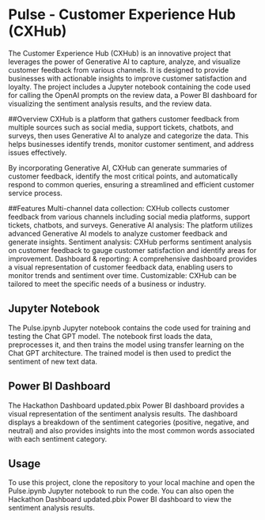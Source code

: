 # Pulse - Customer Experience Hub (CXHub)
The Customer Experience Hub (CXHub) is an innovative project that leverages the power of Generative AI to capture, analyze, and visualize customer feedback from various channels. It is designed to provide businesses with actionable insights to improve customer satisfaction and loyalty. The project  includes a Jupyter notebook containing the code used for calling the OpenAI prompts on the review data, a Power BI dashboard for visualizing the sentiment analysis results, and the review data.

##Overview
CXHub is a platform that gathers customer feedback from multiple sources such as social media, support tickets, chatbots, and surveys, then uses Generative AI to analyze and categorize the data. This helps businesses identify trends, monitor customer sentiment, and address issues effectively.

By incorporating Generative AI, CXHub can generate summaries of customer feedback, identify the most critical points, and automatically respond to common queries, ensuring a streamlined and efficient customer service process.

##Features
Multi-channel data collection: CXHub collects customer feedback from various channels including social media platforms, support tickets, chatbots, and surveys.
Generative AI analysis: The platform utilizes advanced Generative AI models to analyze customer feedback and generate insights.
Sentiment analysis: CXHub performs sentiment analysis on customer feedback to gauge customer satisfaction and identify areas for improvement.
Dashboard & reporting: A comprehensive dashboard provides a visual representation of customer feedback data, enabling users to monitor trends and sentiment over time.
Customizable: CXHub can be tailored to meet the specific needs of a business or industry.

## Jupyter Notebook
The Pulse.ipynb Jupyter notebook contains the code used for training and testing the Chat GPT model. The notebook first loads the data, preprocesses it, and then trains the model using transfer learning on the Chat GPT architecture. The trained model is then used to predict the sentiment of new text data.

## Power BI Dashboard
The Hackathon Dashboard updated.pbix Power BI dashboard provides a visual representation of the sentiment analysis results. The dashboard displays a breakdown of the sentiment categories (positive, negative, and neutral) and also provides insights into the most common words associated with each sentiment category.

## Usage
To use this project, clone the repository to your local machine and open the Pulse.ipynb Jupyter notebook to run the code. You can also open the Hackathon Dashboard updated.pbix Power BI dashboard to view the sentiment analysis results.

